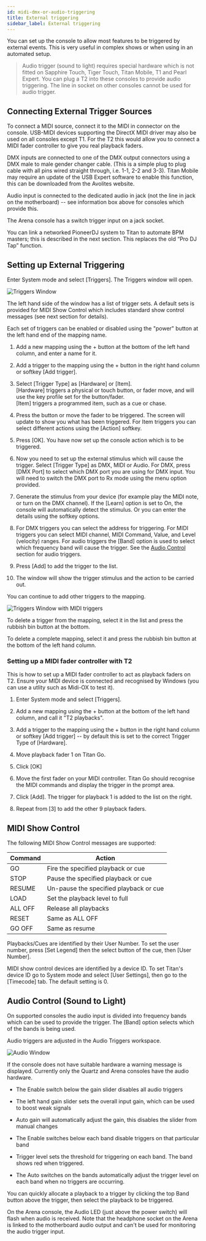 ```yaml
---
id: midi-dmx-or-audio-triggering
title: External triggering
sidebar_label: External triggering
---
```


You can set up the console to allow most features to be triggered by
external events. This is very useful in complex shows or when using in
an automated setup.

> Audio trigger (sound to light) requires special hardware which is not fitted on Sapphire Touch,
Tiger Touch, Titan Mobile, T1 and Pearl Expert. You can plug a T2 into these consoles to provide
audio triggering. The line in socket on other consoles cannot be used for audio trigger.

Connecting External Trigger Sources
---------------------------------

To connect a MIDI source, connect it to the MIDI in connector on the
console. USB-MIDI devices supporting the DirectX MIDI driver may also be
used on all consoles except T1. For the T2 this would allow you to
connect a MIDI fader controller to give you real playback faders.

DMX inputs are connected to one of the DMX output connectors using a DMX
male to male gender changer cable. (This is a simple plug to plug cable
with all pins wired straight through, i.e. 1-1, 2-2 and 3-3). Titan
Mobile may require an update of the USB Expert software to enable this
function, this can be downloaded from the Avolites website.

Audio input is connected to the dedicated audio in jack (not the line in
jack on the motherboard) -- see information box above for consoles which provide this.

The Arena console has a switch trigger input on a jack socket.

You can link a networked PioneerDJ system to Titan to automate BPM masters; this is described in the next section. This replaces the old “Pro DJ Tap” function.

Setting up External Triggering
----------------------------

Enter System mode and select \[Triggers\]. The Triggers window will
open.

![Triggers Window](/docs/images/Triggers-Window.png)

The left hand side of the window has a list of trigger sets. A default
sets is provided for MIDI Show Control which includes standard show control 
messages (see next section for details).

Each set of triggers can be enabled or disabled using the "power" button
at the left hand end of the mapping name.

1. Add a new mapping using the + button at the bottom of the left hand
column, and enter a name for it.

2. Add a trigger to the mapping using the + button in the right hand
column or softkey \[Add trigger\].

3. Select \[Trigger Type\] as \[Hardware\] or \[Item\].\
\[Hardware\] triggers a physical or touch button, or fader move, and
will use the key profile set for the button/fader.\
\[Item\] triggers a programmed item, such as a cue or chase.

4. Press the button or move the fader to be triggered. The screen will
update to show you what has been triggered. For Item triggers you can
select different actions using the \[Action\] softkey.

5. Press \[OK\]. You have now set up the console action which is to be
triggered.

6. Now you need to set up the external stimulus which will cause the
trigger. Select \[Trigger Type\] as DMX, MIDI or Audio. For DMX, press
\[DMX Port\] to select which DMX port you are using for DMX input. You
will need to switch the DMX port to Rx mode using the menu option
provided.

7. Generate the stimulus from your device (for example play the MIDI
note, or turn on the DMX channel). If the \[Learn\] option is set to On,
the console will automatically detect the stimulus. Or you can enter the
details using the softkey options.

8. For DMX triggers you can select the address for triggering. For MIDI
triggers you can select MIDI channel, MIDI Command, Value, and Level
(velocity) ranges. For audio triggers the \[Band\] option is used to
select which frequency band will cause the trigger.
See the [Audio Control](./midi-dmx-or-audio-triggering.md#audio-control-sound-to-light)
section for audio triggers.

9. Press \[Add\] to add the trigger to the list.

10. The window will show the trigger stimulus and the action to be
carried out.

You can continue to add other triggers to the mapping.

![Triggers Window with MIDI triggers](/docs/images/Triggers-Window-with-MIDI-triggers.png)

To delete a trigger from the mapping, select it in the list and press
the rubbish bin button at the bottom.

To delete a complete mapping, select it and press the rubbish bin button
at the bottom of the left hand column.

### Setting up a MIDI fader controller with T2

This is how to set up a MIDI fader controller to act as playback faders
on T2. Ensure your MIDI device is connected and recognised by Windows
(you can use a utlity such as Midi-OX to test it).

1. Enter System mode and select \[Triggers\].

2. Add a new mapping using the + button at the bottom of the left hand
column, and call it "T2 playbacks".

3. Add a trigger to the mapping using the + button in the right hand
column or softkey \[Add trigger\] -- by default this is set to the
correct Trigger Type of \[Hardware\].

4. Move playback fader 1 on Titan Go.

5. Click \[OK\]

6. Move the first fader on your MIDI controller. Titan Go should
recognise the MIDI commands and display the trigger in the prompt area.

7. Click \[Add\]. The trigger for playback 1 is added to the list on
the right.

8. Repeat from \[3\] to add the other 9 playback faders.

MIDI Show Control
-----------------

The following MIDI Show Control messages are supported:

  Command   | Action
  --------- | ---------------------------------------
  GO        | Fire the specified playback or cue
  STOP      | Pause the specified playback or cue
  RESUME    | Un-pause the specified playback or cue
  LOAD      | Set the playback level to full
  ALL OFF   | Release all playbacks
  RESET     | Same as ALL OFF
  GO OFF    | Same as resume

Playbacks/Cues are identified by their User Number. To set the user
number, press \[Set Legend\] then the select button of the cue, then
\[User Number\].

MIDI show control devices are identified by a device ID. To set Titan's
device ID go to System mode and select \[User Settings\], then go to the
\[Timecode\] tab. The default setting is 0.

Audio Control (Sound to Light)
------------------------------

On supported consoles the audio input is divided into frequency bands
which can be used to provide the trigger. The \[Band\] option selects
which of the bands is being used.

Audio triggers are adjusted in the Audio Triggers workspace.

![Audio Window](/docs/images/Audio-Window.png)

If the console does not have suitable hardware a warning message is
displayed. Currently only the Quartz and Arena consoles have the audio
hardware.

-   The Enable switch below the gain slider disables all audio triggers

-   The left hand gain slider sets the overall input gain, which can be
    used to boost weak signals

-   Auto gain will automatically adjust the gain, this disables the
    slider from manual changes

-   The Enable switches below each band disable triggers on that
    particular band

-   Trigger level sets the threshold for triggering on each band. The
    band shows red when triggered.

-   The Auto switches on the bands automatically adjust the trigger
    level on each band when no triggers are occurring.

You can quickly allocate a playback to a trigger by clicking the top
Band button above the trigger, then select the playback to be triggered.

On the Arena console, the Audio LED (just above the power switch) will
flash when audio is received. Note that the headphone socket on the
Arena is linked to the motherboard audio output and can't be used for
monitoring the audio trigger input.
